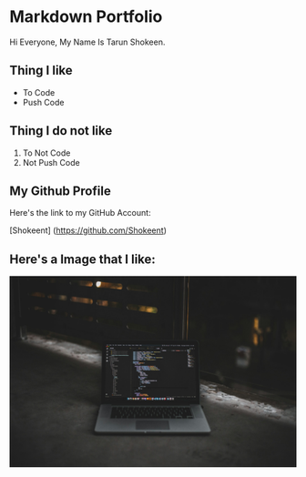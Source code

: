 
# Markdown Portfolio


Hi Everyone, My Name Is Tarun Shokeen.


## Thing I like

- To Code
- Push Code


## Thing I do not like

1. To Not Code
2. Not Push Code


## My Github Profile

Here's the link to my GitHub Account:

[Shokeent] (https://github.com/Shokeent)

## Here's a Image that I like:

![Code](code_img.jpeg)




